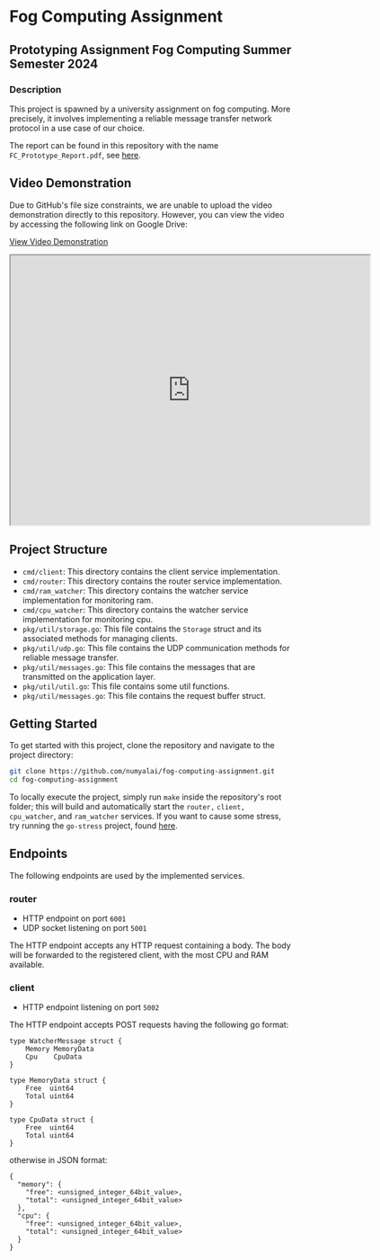 # Fog Computing Assignment

## Prototyping Assignment Fog Computing Summer Semester 2024

### Description

This project is spawned by a university assignment on fog computing. More precisely, it involves implementing a reliable message transfer network protocol in a use case of our choice.

The report can be found in this repository with the name `FC_Prototype_Report.pdf`, see [here](https://github.com/numyalai/fog-computing-assignment/blob/main/FC_Prototype_Report.pdf).

## Video Demonstration

Due to GitHub's file size constraints, we are unable to upload the video demonstration directly to this repository. However, you can view the video by accessing the following link on Google Drive:

[View Video Demonstration](https://drive.google.com/file/d/1HxlDL0NIFKqJ8cKB_mrjmhFCIXMfQHW4/view?usp=drive_link)

<iframe src="https://drive.google.com/file/d/1HxlDL0NIFKqJ8cKB_mrjmhFCIXMfQHW4/preview" width="640" height="480"></iframe>

## Project Structure

- `cmd/client`: This directory contains the client service implementation.
- `cmd/router`: This directory contains the router service implementation.
- `cmd/ram_watcher`: This directory contains the watcher service implementation for monitoring ram.
- `cmd/cpu_watcher`: This directory contains the watcher service implementation for monitoring cpu.
- `pkg/util/storage.go`: This file contains the `Storage` struct and its associated methods for managing clients.
- `pkg/util/udp.go`: This file contains the UDP communication methods for reliable message transfer.
- `pkg/util/messages.go`: This file contains the messages that are transmitted on the application layer.
- `pkg/util/util.go`: This file contains some util functions.
- `pkg/util/messages.go`: This file contains the request buffer struct.

## Getting Started

To get started with this project, clone the repository and navigate to the project directory:

```bash
git clone https://github.com/numyalai/fog-computing-assignment.git
cd fog-computing-assignment
```

To locally execute the project, simply run `make` inside the repository's root folder; this will build and automatically start the `router,` `client,` `cpu_watcher`, and `ram_watcher` services. If you want to cause some stress, try running the `go-stress` project, found [here](https://github.com/numyalai/go-stress).

## Endpoints

The following endpoints are used by the implemented services.

### router

- HTTP endpoint on port `6001`
- UDP socket listening on port `5001`

The HTTP endpoint accepts any HTTP request containing a body. The body will be forwarded to the registered client, with the most CPU and RAM available.

### client

- HTTP endpoint listening on port `5002`

The HTTP endpoint accepts POST requests having the following go format:

```
type WatcherMessage struct {
	Memory MemoryData
	Cpu    CpuData
}

type MemoryData struct {
	Free  uint64
	Total uint64
}

type CpuData struct {
	Free  uint64
	Total uint64
}
```

otherwise in JSON format:

```
{
  "memory": {
    "free": <unsigned_integer_64bit_value>,
    "total": <unsigned_integer_64bit_value>
  },
  "cpu": {
    "free": <unsigned_integer_64bit_value>,
    "total": <unsigned_integer_64bit_value>
  }
}
```
